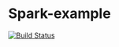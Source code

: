 # Spark-example

[![Build Status](https://travis-ci.org/vishnu667/spark-example.svg)](https://travis-ci.org/vishnu667/spark-example)
